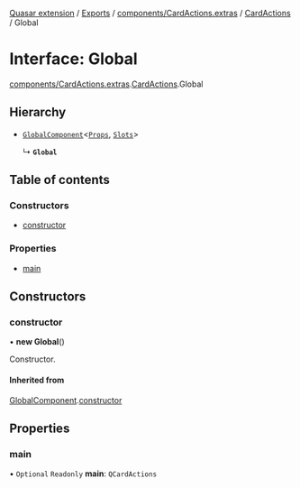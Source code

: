 [Quasar extension](../index.md) / [Exports](../modules.md) / [components/CardActions.extras](../modules/components_CardActions_extras.md) / [CardActions](../modules/components_CardActions_extras.CardActions.md) / Global

# Interface: Global

[components/CardActions.extras](../modules/components_CardActions_extras.md).[CardActions](../modules/components_CardActions_extras.CardActions.md).Global

## Hierarchy

- [`GlobalComponent`](components_api_misc.GlobalComponent.md)<[`Props`](components_CardActions_extras.CardActions.Props.md), [`Slots`](components_CardActions_extras.CardActions.Slots.md)\>

  ↳ **`Global`**

## Table of contents

### Constructors

- [constructor](components_CardActions_extras.CardActions.Global.md#constructor)

### Properties

- [main](components_CardActions_extras.CardActions.Global.md#main)

## Constructors

### constructor

• **new Global**()

Constructor.

#### Inherited from

[GlobalComponent](components_api_misc.GlobalComponent.md).[constructor](components_api_misc.GlobalComponent.md#constructor)

## Properties

### main

• `Optional` `Readonly` **main**: `QCardActions`
